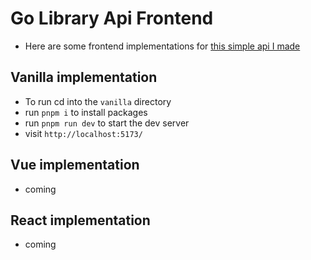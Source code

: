 # Go Library Api Frontend
- Here are some frontend implementations for [this simple api I made](https://github.com/Hamza-Rafi/golibraryapi)

## Vanilla implementation
- To run cd into the `vanilla` directory
- run `pnpm i` to install packages
- run `pnpm run dev` to start the dev server
- visit `http://localhost:5173/`

## Vue implementation
- coming

## React implementation
- coming
